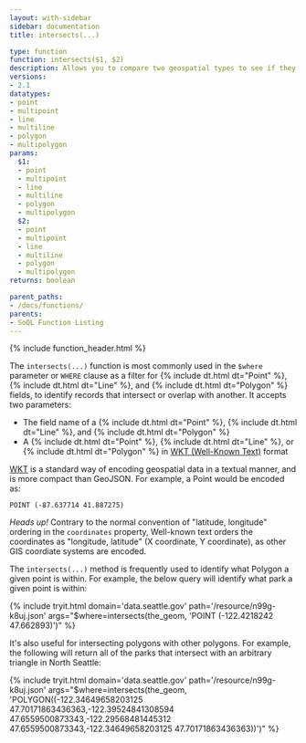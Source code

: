 ```yaml
---
layout: with-sidebar
sidebar: documentation
title: intersects(...)

type: function
function: intersects($1, $2)
description: Allows you to compare two geospatial types to see if they intersect or overlap each other
versions:
- 2.1
datatypes:
- point
- multipoint
- line
- multiline
- polygon
- multipolygon
params:
  $1:
  - point
  - multipoint
  - line
  - multiline
  - polygon
  - multipolygon
  $2:
  - point
  - multipoint
  - line
  - multiline
  - polygon
  - multipolygon
returns: boolean

parent_paths: 
- /docs/functions/
parents: 
- SoQL Function Listing 
---
```


{% include function_header.html %}

The `intersects(...)` function is most commonly used in the `$where` parameter or `WHERE` clause as a filter for {% include dt.html dt="Point" %}, {% include dt.html dt="Line" %}, and {% include dt.html dt="Polygon" %} fields, to identify records that intersect or overlap with another. It accepts two parameters:

- The field name of a {% include dt.html dt="Point" %}, {% include dt.html dt="Line" %}, and {% include dt.html dt="Polygon" %}
- A {% include dt.html dt="Point" %}, {% include dt.html dt="Line" %}, or {% include dt.html dt="Polygon" %} in [WKT (Well-Known Text)](https://en.wikipedia.org/wiki/Well-known_text) format

[WKT](https://en.wikipedia.org/wiki/Well-known_text) is a standard way of encoding geospatial data in a textual manner, and is more compact than GeoJSON. For example, a Point would be encoded as:

    POINT (-87.637714 41.887275)
    
<div class="alert alert-info">
  <p><em>Heads up!</em> Contrary to the normal convention of "latitude, longitude" ordering in the <code>coordinates</code> property, Well-known text orders the coordinates as "longitude, latitude" (X coordinate, Y coordinate), as other GIS coordiate systems are encoded.</p>
</div>

The `intersects(...)` method is frequently used to identify what Polygon a given point is within. For example, the below query will identify what park a given point is within:

{% include tryit.html domain='data.seattle.gov' path='/resource/n99g-k8uj.json' args="$where=intersects(the_geom, 'POINT (-122.4218242 47.662893)')" %}

It's also useful for intersecting polygons with other polygons. For example, the following will return all of the parks that intersect with an arbitrary triangle in North Seattle:

{% include tryit.html domain='data.seattle.gov' path='/resource/n99g-k8uj.json' args="$where=intersects(the_geom, 'POLYGON((-122.34649658203125 47.70171863436363,-122.39524841308594 47.6559500873343,-122.29568481445312 47.6559500873343,-122.34649658203125 47.70171863436363))')" %}
